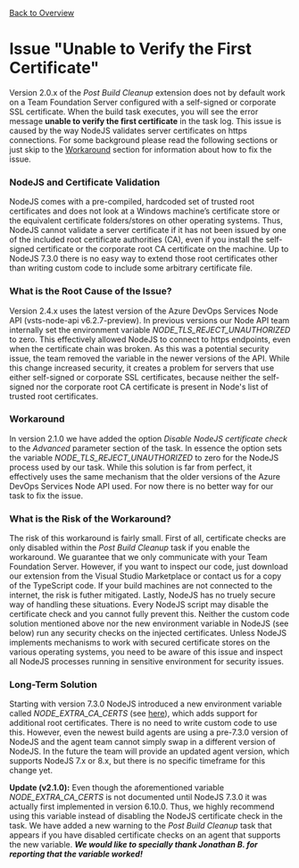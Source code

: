 [Back to Overview](./overview.md)

# Issue "Unable to Verify the First Certificate"
Version 2.0.x of the *Post Build Cleanup* extension does not by default work on a Team Foundation Server configured with a self-signed or corporate SSL certificate. When the build task executes, you will see the error message **unable to verify the first certificate** in the task log. This issue is caused by the way NodeJS validates server certificates on https connections. For some background please read the following sections or just skip to the [Workaround](#workaround) section for information about how to fix the issue.

### NodeJS and Certificate Validation
NodeJS comes with a pre-compiled, hardcoded set of trusted root certificates and does not look at a Windows machine’s certificate store or the equivalent certificate folders/stores on other operating systems. Thus, NodeJS cannot validate a server certificate if it has not been issued by one of the included root certificate authorities (CA), even if you install the self-signed certificate or the corporate root CA certificate on the machine. Up to NodeJS 7.3.0 there is no easy way to extend those root certificates other than writing custom code to include some arbitrary certificate file.

### What is the Root Cause of the Issue?
Version 2.4.x uses the latest version of the Azure DevOps Services Node API (vsts-node-api v6.2.7-preview). In previous versions our Node API team internally set the environment variable *NODE_TLS_REJECT_UNAUTHORIZED* to zero. This effectively allowed NodeJS to connect to https endpoints, even when the certificate chain was broken. As this was a potential security issue, the team removed the variable in the newer versions of the API. While this change increased security, it creates a problem for servers that use either self-signed or corporate SSL certificates, because neither the self-signed nor the corporate root CA certificate is present in Node's list of trusted root certificates.

### Workaround
In version 2.1.0 we have added the option *Disable NodeJS certificate check* to the *Advanced* parameter section of the task. In essence the option sets the variable *NODE_TLS_REJECT_UNAUTHORIZED* to zero for the NodeJS process used by our task. While this solution is far from perfect, it effectively uses the same mechanism that the older versions of the Azure DevOps Services Node API used. For now there is no better way for our task to fix the issue.

### What is the Risk of the Workaround?
The risk of this workaround is fairly small. First of all, certificate checks are only disabled within the *Post Build Cleanup* task if you enable the workaround. We guarantee that we only communicate with your Team Foundation Server. However, if you want to inspect our code, just download our extension from the Visual Studio Marketplace or contact us for a copy of the TypeScript code. If your build machines are not connected to the internet, the risk is futher mitigated. Lastly, NodeJS has no truely secure way of handling these situations. Every NodeJS script may disable the certificate check and you cannot fully prevent this. Neither the custom code solution mentioned above nor the new environment variable in NodeJS (see below) run any security checks on the injected certificates. Unless NodeJS implements mechanisms to work with secured certificate stores on the various operating systems, you need to be aware of this issue and inspect all NodeJS processes running in sensitive environment for security issues.

### Long-Term Solution
Starting with version 7.3.0 NodeJS introduced a new environment variable called *NODE_EXTRA_CA_CERTS* (see [here](https://nodejs.org/dist/latest-v8.x/docs/api/cli.html#cli_node_extra_ca_certs_file)), which adds support for additional root certificates. There is no need to write custom code to use this. However, even the newest build agents are using a pre-7.3.0 version of NodeJS and the agent team cannot simply swap in a different version of NodeJS. In the future the team will provide an updated agent version, which supports NodeJS 7.x or 8.x, but there is no specific timeframe for this change yet.

**Update (v2.1.0):** Even though the aforementioned variable *NODE_EXTRA_CA_CERTS* is not documented until NodeJS 7.3.0 it was actually first implemented in version 6.10.0. Thus, we highly recommend using this variable instead of disabling the NodeJS certificate check in the task. We have added a new warning to the *Post Build Cleanup* task that appears if you have disabled certificate checks on an agent that supports the new variable. __*We would like to specially thank Jonathan B. for reporting that the variable worked!*__